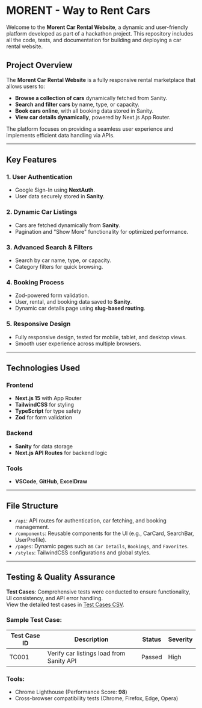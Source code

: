 # MORENT - Way to Rent Cars

Welcome to the **Morent Car Rental Website**, a dynamic and user-friendly platform developed as part of a hackathon project. This repository includes all the code, tests, and documentation for building and deploying a car rental website.

## Project Overview

The **Morent Car Rental Website** is a fully responsive rental marketplace that allows users to:

- **Browse a collection of cars** dynamically fetched from Sanity.
- **Search and filter cars** by name, type, or capacity.
- **Book cars online**, with all booking data stored in Sanity.
- **View car details dynamically**, powered by Next.js App Router.

The platform focuses on providing a seamless user experience and implements efficient data handling via APIs.

---

## Key Features

### 1. User Authentication
- Google Sign-In using **NextAuth**.
- User data securely stored in **Sanity**.

### 2. Dynamic Car Listings
- Cars are fetched dynamically from **Sanity**.
- Pagination and "Show More" functionality for optimized performance.

### 3. Advanced Search & Filters
- Search by car name, type, or capacity.
- Category filters for quick browsing.

### 4. Booking Process
- Zod-powered form validation.
- User, rental, and booking data saved to **Sanity**.
- Dynamic car details page using **slug-based routing**.

### 5. Responsive Design
- Fully responsive design, tested for mobile, tablet, and desktop views.
- Smooth user experience across multiple browsers.

---

## Technologies Used

### Frontend
- **Next.js 15** with App Router
- **TailwindCSS** for styling
- **TypeScript** for type safety
- **Zod** for form validation

### Backend
- **Sanity** for data storage
- **Next.js API Routes** for backend logic

### Tools
- **VSCode**, **GitHub**, **ExcelDraw**

---

## File Structure

- `/api`: API routes for authentication, car fetching, and booking management.
- `/components`: Reusable components for the UI (e.g., CarCard, SearchBar, UserProfile).
- `/pages`: Dynamic pages such as `Car Details`, `Bookings`, and `Favorites`.
- `/styles`: TailwindCSS configurations and global styles.

---

## Testing & Quality Assurance

**Test Cases**: Comprehensive tests were conducted to ensure functionality, UI consistency, and API error handling.  
View the detailed test cases in [Test Cases CSV](https://github.com/DanielHashmi/Car-Rent-Website/blob/main/Documentation/Testing%20Report's%20Image%20in%20Excel.png).

### Sample Test Case:
| Test Case ID | Description                            | Status  | Severity |
|--------------|----------------------------------------|---------|----------|
| TC001        | Verify car listings load from Sanity API | Passed  | High     |

### Tools:
- Chrome Lighthouse (Performance Score: **98**)
- Cross-browser compatibility tests (Chrome, Firefox, Edge, Opera)
